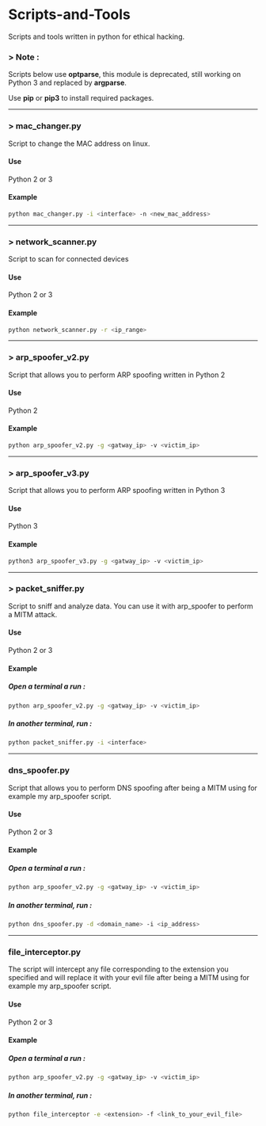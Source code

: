 # Scripts-and-Tools
Scripts and tools written in python for ethical hacking.

### > Note :
Scripts below use **optparse**, this module is deprecated, still working on Python 3 and replaced by **argparse**.

Use **pip** or **pip3** to install required packages.
___
### > mac_changer.py
Script to change the MAC address on linux.

#### Use
Python 2 or 3

#### Example
```Bash
python mac_changer.py -i <interface> -n <new_mac_address>
```
___
### > network_scanner.py
Script to scan for connected devices

#### Use
Python 2 or 3

#### Example
```Bash
python network_scanner.py -r <ip_range>
```
___
### > arp_spoofer_v2.py
Script that allows you to perform ARP spoofing written in Python 2

#### Use
Python 2

#### Example
```Bash
python arp_spoofer_v2.py -g <gatway_ip> -v <victim_ip>
```
___
### > arp_spoofer_v3.py
Script that allows you to perform ARP spoofing written in Python 3

#### Use
Python 3

#### Example
```Bash
python3 arp_spoofer_v3.py -g <gatway_ip> -v <victim_ip>
```
___
### > packet_sniffer.py
Script to sniff and analyze data. You can use it with arp_spoofer to perform a MITM attack.

#### Use
Python 2 or 3

#### Example
##### Open a terminal a run : 
```Bash
python arp_spoofer_v2.py -g <gatway_ip> -v <victim_ip>
```
##### In another terminal, run : 
```Bash
python packet_sniffer.py -i <interface>
```
___
### dns_spoofer.py
Script that allows you to perform DNS spoofing after being a MITM using for example my arp_spoofer script.

#### Use
Python 2 or 3

#### Example
##### Open a terminal a run : 
```Bash
python arp_spoofer_v2.py -g <gatway_ip> -v <victim_ip>
```
##### In another terminal, run : 
```Bash
python dns_spoofer.py -d <domain_name> -i <ip_address>
```
___
### file_interceptor.py
The script will intercept any file corresponding to the extension you specified and will replace it with your evil file after being a MITM using for example my arp_spoofer script.

#### Use
Python 2 or 3
#### Example
##### Open a terminal a run : 
```Bash
python arp_spoofer_v2.py -g <gatway_ip> -v <victim_ip>
```
##### In another terminal, run : 
```Bash
python file_interceptor -e <extension> -f <link_to_your_evil_file>
```
